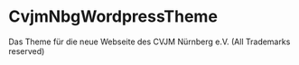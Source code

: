 CvjmNbgWordpressTheme
=====================

Das Theme für die neue Webseite des CVJM Nürnberg e.V. (All Trademarks reserved)
